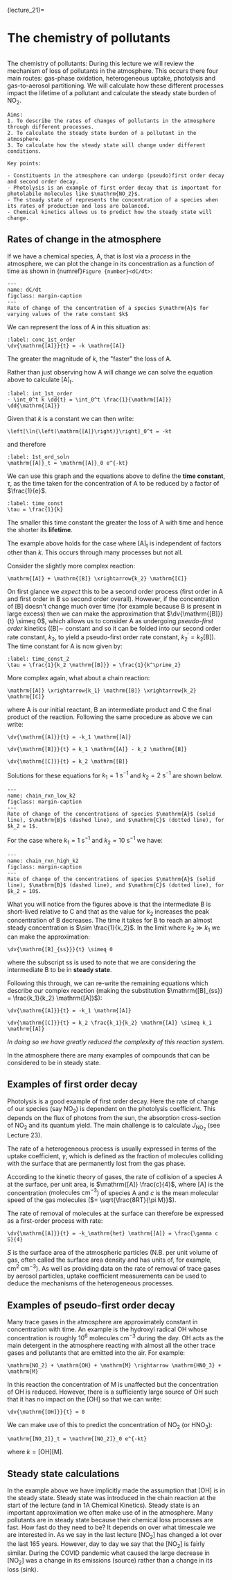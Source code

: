 (lecture_21)=

# The chemistry of pollutants

```{rubric} Oxidation, phase-transitions, steady-state burdens
```

The chemistry of pollutants: During this lecture we will review the mechanism of loss of pollutants in the atmosphere. 
This occurs there four main routes: gas-phase oxidation, heterogeneous uptake, photolysis and gas-to-aerosol partitioning.
We will calculate how these different processes impact the lifetime of a pollutant and calculate the steady state burden of $\mathrm{NO_2}$.

```{highlights}
Aims:
1. To describe the rates of changes of pollutants in the atmosphere through different processes.
2. To calculate the steady state burden of a pollutant in the atmosphere.
3. To calculate how the steady state will change under different conditions.

Key points:

- Constituents in the atmosphere can undergo (pseudo)first order decay and second order decay.
- Photolysis is an example of first order decay that is important for photolabile molecules like $\mathrm{NO_2}$.
- The steady state of represents the concentration of a species when its rates of production and loss are balanced.
- Chemical kinetics allows us to predict how the steady state will change.
```

## Rates of change in the atmosphere

If we have a chemical species, $\mathrm{A}$, that is lost via a _process_ in the atmosphere, we can plot the change in its concentration as a function of time as shown in {numref}`Figure {number}<dC/dt>`:

```{figure} figures/figure21.1.png
---
name: dC/dt
figclass: margin-caption
---
Rate of change of the concentration of a species $\mathrm{A}$ for varying values of the rate constant $k$
```

We can represent the loss of $\mathrm{A}$ in this situation as:

```{math}
:label: conc_1st_order
\dv{\mathrm{[A]}}{t} = -k \mathrm{[A]}
```

The greater the magnitude of $k$, the "faster" the loss of $\mathrm{A}$.

Rather than just observing how $\mathrm{A}$ will change we can solve the equation above to calculate $\mathrm{[A]}_t$.

```{math}
:label: int_1st_order
- \int_0^t k \dd{t} = \int_0^t \frac{1}{\mathrm{[A]}} \dd{\mathrm{[A]}}
```

Given that $k$ is a constant we can then write:

```{math}
\left[\ln{\left(\mathrm{[A]}\right)}\right]_0^t = -kt
```

and therefore

```{math}
:label: 1st_ord_soln
\mathrm{[A]}_t = \mathrm{[A]}_0 e^{-kt}
```

We can use this graph and the equations above to define the **time constant**, $\tau$, as the time taken for the concentration of $\mathrm{A}$ to be reduced by a factor of $\frac{1}{e}$.

```{math}
:label: time_const
\tau = \frac{1}{k}
```

The smaller this time constant the greater the loss of $\mathrm{A}$ with time and hence the shorter its **lifetime**.

The example above holds for the case where $\mathrm{[A]_t}$  is independent of factors other than $k$.
This occurs through many processes but not all.

Consider the slightly more complex reaction:

```{math}
\mathrm{[A]} + \mathrm{[B]} \xrightarrow{k_2} \mathrm{[C]}
```

On first glance we _expect_ this to be a second order process (first order in $\mathrm{A}$ and first order in $\mathrm{B}$ so second order overall).
However, if the concentration of $\mathrm{[B]}$ doesn't change much over time (for example because $\mathrm{B}$ is present in large excess) then we can make the approximation that $\dv{\mathrm{[B]}}{t} \simeq 0$,
which allows us to consider $\mathrm{A}$ as undergoing _pseudo-first order_ kinetics ($\mathrm{[B] \sim}$ constant and so it can be folded into our second order rate constant, $k_2$, to yield a pseudo-first order rate constant, $k^\prime_2 = k_2 \mathrm{[B]}$).
The time constant for $\mathrm{A}$ is now given by:

```{math}
:label: time_const_2
\tau = \frac{1}{k_2 \mathrm{[B]}} = \frac{1}{k^\prime_2}
```

More complex again, what about a chain reaction:

```{math}
\mathrm{[A]} \xrightarrow{k_1} \mathrm{[B]} \xrightarrow{k_2} \mathrm{[C]}
```

where $\mathrm{A}$ is our initial reactant, $\mathrm{B}$ an intermediate product and $\mathrm{C}$ the final product of the reaction.
Following the same procedure as above we can write:

```{math}
\dv{\mathrm{[A]}}{t} = -k_1 \mathrm{[A]}
```

```{math}
\dv{\mathrm{[B]}}{t} = k_1 \mathrm{[A]} - k_2 \mathrm{[B]}
```

```{math}
\dv{\mathrm{[C]}}{t} = k_2 \mathrm{[B]}
```

Solutions for these equations for $k_1 = 1 \ \mathrm{s^{-1}}$ and $k_2 = 2 \ \mathrm{s^{-1}}$ are shown below.

```{figure} figures/figure21.2.png
---
name: chain_rxn_low_k2
figclass: margin-caption
---
Rate of change of the concentrations of species $\mathrm{A}$ (solid line), $\mathrm{B}$ (dashed line), and $\mathrm{C}$ (dotted line), for $k_2 = 1$.  
```

For the case where $k_1 = 1 \ \mathrm{s^{-1}}$ and $k_2 = 10 \ \mathrm{s^{-1}}$ we have:

```{figure} figures/figure21.3.png
---
name: chain_rxn_high_k2
figclass: margin-caption
---
Rate of change of the concentrations of species $\mathrm{A}$ (solid line), $\mathrm{B}$ (dashed line), and $\mathrm{C}$ (dotted line), for $k_2 = 10$.  
```

What you will notice from the figures above is that the intermediate $\mathrm{B}$ is short-lived relative to $\mathrm{C}$ and that as the value for $k_2$ increases the peak concentration of $\mathrm{B}$ decreases.
The time it takes for B to reach an almost steady concentration is $\sim \frac{1}{k_2}$.
In the limit where $k_2 \gg k_1$ we can make the approximation:

```{math}
\dv{\mathrm{[B]_{ss}}}{t} \simeq 0
```

where the subscript $\mathrm{ss}$ is used to note that we are considering the intermediate $\mathrm{B}$ to be in **steady state**.

Following this through, we can re-write the remaining equations which describe our complex reaction (making the substitution $\mathrm{[B]_{ss}} = \frac{k_1}{k_2} \mathrm{[A]}$):

```{math}
\dv{\mathrm{[A]}}{t} = -k_1 \mathrm{[A]}
```

```{math}
\dv{\mathrm{[C]}}{t} = k_2 \frac{k_1}{k_2} \mathrm{[A]} \simeq k_1 \mathrm{[A]}
```

_In doing so we have greatly reduced the complexity of this reaction system._

In the atmosphere there are many examples of compounds that can be considered to be in steady state.

## Examples of first order decay

Photolysis is a good example of first order decay.
Here the rate of change of our species (say $\mathrm{NO_2}$) is dependent on the photolysis coefficient.
This depends on the flux of photons from the sun, the absorption cross-section of $\mathrm{NO_2}$ and its quantum yield.
The main challenge is to calculate $J_\mathrm{NO_2}$ (see Lecture 23).

The rate of a heterogeneous process is usually expressed in terms of the uptake coefficient, $\gamma$, which is defined as the fraction of molecules colliding with the surface that are permanently lost from the gas phase.

According to the kinetic theory of gases, the rate of collision of a species $\mathrm{A}$ at the surface, per unit area, is $\mathrm{[A]} \frac{c}{4}$,
where $\mathrm{[A]}$ is the concentration ($\mathrm{molecules \ cm^{-3}}$) of species $\mathrm{A}$ and $c$ is the mean molecular speed of the gas molecules ($= \sqrt{\frac{8RT}{\pi M}}$).

The rate of removal of molecules at the surface can therefore be expressed as a first-order process with rate:

```{math}
\dv{\mathrm{[A]}}{t} = -k_\mathrm{het} \mathrm{[A]} = \frac{\gamma c S}{4}
```

$S$ is the surface area of the atmospheric particles (N.B. per unit volume of gas, often called the surface area density and has units of, for example, $\mathrm{cm^2 \ cm^{-3}}$).
As well as providing data on the rate of removal of trace gases by aerosol particles, uptake coefficient measurements can be used to deduce the mechanisms of the heterogeneous processes.

## Examples of pseudo-first order decay

Many trace gases in the atmosphere are approximately constant in concentration with time.
An example is the hydroxyl radical $\mathrm{OH}$ whose concentration is roughly $10^6 \ \mathrm{molecules \ cm^{-3}}$ during the day.
$\mathrm{OH}$ acts as the main detergent in the atmosphere reacting with almost all the other trace gases and pollutants that are emitted into the air.
For example:

```{math}
\mathrm{NO_2} + \mathrm{OH} + \mathrm{M} \rightarrow \mathrm{HNO_3} + \mathrm{M}
```

In this reaction the concentration of $\mathrm{M}$ is unaffected but the concentration of $\mathrm{OH}$ is reduced.
However, there is a sufficiently large source of $\mathrm{OH}$ such that it has no impact on the $\mathrm{[OH]}$ so that we can write:

```{math}
\dv{\mathrm{[OH]}}{t} = 0
```

We can make use of this to predict the concentration of $\mathrm{NO_2}$ (or $\mathrm{HNO_3}$):

```{math}
\mathrm{[NO_2]}_t = \mathrm{[NO_2]}_0 e^{-kt}
```

where $k = \mathrm{[OH][M]}$.

## Steady state calculations

In the example above we have implicitly made the assumption that $\mathrm{[OH]}$ is in the steady state.
Steady state was introduced in the chain reaction at the start of the lecture (and in 1A Chemical Kinetics).
Steady state is an important approximation we often make use of in the atmosphere.
Many pollutants are in steady state because their chemical loss processes are fast.
How fast do they need to be? It depends on over what timescale we are interested in.
As we say in the last lecture $\mathrm{[NO_2]}$ has changed a lot over the last 165 years.
However, day to day we say that the $\mathrm{[NO_2]}$ is fairly similar.
During the COVID pandemic what caused the large decrease in $\mathrm{[NO_2]}$ was a change in its emissions (source) rather than a change in its loss (sink).